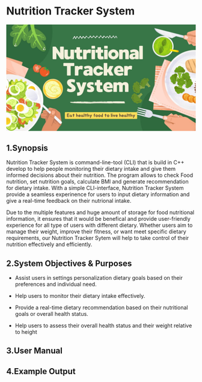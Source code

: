 # **Nutrition Tracker System**

![banner](./images/Green%20and%20Beige%20Illustrative%20Healthy%20Food%20Presentation.jpg)

## 1.Synopsis

Nutrition Tracker System is command-line-tool (CLI) that is build in C++ develop to help people monitoring their dietary intake and give them informed decisions about their nutrition. The program allows to check Food nutrition, set nutrition goals, calculate BMI and generate recommendation for dietary intake. With a simple CLI-interface, Nutrition Tracker System provide a seamless experinence for users to input dietary information and give a real-time feedback on their nutrional intake. 

Due to the multiple features and huge amount of storage for food nutritional information, it ensures that it would be benefical and provide user-friendly experience for all type of users with different dietary. Whether users aim to manage their weight, improve their fitness, or want meet specific dietary requirements, our Nutrition Tracker Sytem will help to take control of their nutrition effectively and efficiently.

## 2.System Objectives & Purposes


* Assist users in settings personalization dietary goals based on their preferences and individual need.

* Help users to monitor their dietary intake effectively.

* Provide a real-time dietary recommendation based on their nutritional goals or overall health status.

* Help users to assess their overall health status and their weight relative to height


## 3.User Manual

## 4.Example Output


 
